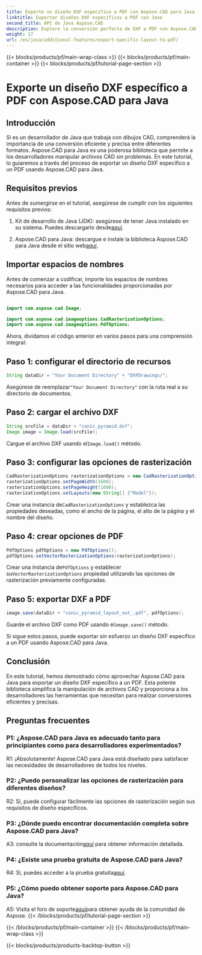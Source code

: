 ```yaml
---
title: Exporte un diseño DXF específico a PDF con Aspose.CAD para Java
linktitle: Exportar diseños DXF específicos a PDF con Java
second_title: API de Java Aspose.CAD
description: Explore la conversión perfecta de DXF a PDF con Aspose.CAD para Java. Exporte diseños específicos sin esfuerzo y con precisión.
weight: 17
url: /es/java/additional-features/export-specific-layout-to-pdf/
---
```


{{< blocks/products/pf/main-wrap-class >}}
{{< blocks/products/pf/main-container >}}
{{< blocks/products/pf/tutorial-page-section >}}

# Exporte un diseño DXF específico a PDF con Aspose.CAD para Java

## Introducción

Si es un desarrollador de Java que trabaja con dibujos CAD, comprenderá la importancia de una conversión eficiente y precisa entre diferentes formatos. Aspose.CAD para Java es una poderosa biblioteca que permite a los desarrolladores manipular archivos CAD sin problemas. En este tutorial, lo guiaremos a través del proceso de exportar un diseño DXF específico a un PDF usando Aspose.CAD para Java.

## Requisitos previos

Antes de sumergirse en el tutorial, asegúrese de cumplir con los siguientes requisitos previos:

1. Kit de desarrollo de Java (JDK): asegúrese de tener Java instalado en su sistema. Puedes descargarlo desde[aquí](https://www.oracle.com/java/technologies/javase-downloads.html).

2.  Aspose.CAD para Java: descargue e instale la biblioteca Aspose.CAD para Java desde el sitio web[aquí](https://releases.aspose.com/cad/java/).

## Importar espacios de nombres

Antes de comenzar a codificar, importe los espacios de nombres necesarios para acceder a las funcionalidades proporcionadas por Aspose.CAD para Java.

```java

import com.aspose.cad.Image;

import com.aspose.cad.imageoptions.CadRasterizationOptions;
import com.aspose.cad.imageoptions.PdfOptions;
```

Ahora, dividamos el código anterior en varios pasos para una comprensión integral:

## Paso 1: configurar el directorio de recursos

```java
String dataDir = "Your Document Directory" + "DXFDrawings/";
```

 Asegúrese de reemplazar`"Your Document Directory"` con la ruta real a su directorio de documentos.

## Paso 2: cargar el archivo DXF

```java
String srcFile = dataDir + "conic_pyramid.dxf";
Image image = Image.load(srcFile); 
```

 Cargue el archivo DXF usando el`Image.load()` método.

## Paso 3: configurar las opciones de rasterización

```java
CadRasterizationOptions rasterizationOptions = new CadRasterizationOptions();
rasterizationOptions.setPageWidth(1600);
rasterizationOptions.setPageHeight(1600);   
rasterizationOptions.setLayouts(new String[] {"Model"});
```

 Crear una instancia de`CadRasterizationOptions` y establezca las propiedades deseadas, como el ancho de la página, el alto de la página y el nombre del diseño.

## Paso 4: crear opciones de PDF

```java
PdfOptions pdfOptions = new PdfOptions();
pdfOptions.setVectorRasterizationOptions(rasterizationOptions);
```

 Crear una instancia de`PdfOptions` y establecer su`VectorRasterizationOptions` propiedad utilizando las opciones de rasterización previamente configuradas.

## Paso 5: exportar DXF a PDF

```java
image.save(dataDir + "conic_pyramid_layout_out_.pdf", pdfOptions);
```

 Guarde el archivo DXF como PDF usando el`image.save()` método.

Si sigue estos pasos, puede exportar sin esfuerzo un diseño DXF específico a un PDF usando Aspose.CAD para Java.

## Conclusión

En este tutorial, hemos demostrado cómo aprovechar Aspose.CAD para Java para exportar un diseño DXF específico a un PDF. Esta potente biblioteca simplifica la manipulación de archivos CAD y proporciona a los desarrolladores las herramientas que necesitan para realizar conversiones eficientes y precisas.

## Preguntas frecuentes

### P1: ¿Aspose.CAD para Java es adecuado tanto para principiantes como para desarrolladores experimentados?

R1: ¡Absolutamente! Aspose.CAD para Java está diseñado para satisfacer las necesidades de desarrolladores de todos los niveles.

### P2: ¿Puedo personalizar las opciones de rasterización para diferentes diseños?

R2: Sí, puede configurar fácilmente las opciones de rasterización según sus requisitos de diseño específicos.

### P3: ¿Dónde puedo encontrar documentación completa sobre Aspose.CAD para Java?

 A3: consulte la documentación[aquí](https://reference.aspose.com/cad/java/) para obtener información detallada.

### P4: ¿Existe una prueba gratuita de Aspose.CAD para Java?

 R4: Sí, puedes acceder a la prueba gratuita[aquí](https://releases.aspose.com/).

### P5: ¿Cómo puedo obtener soporte para Aspose.CAD para Java?

 A5: Visita el foro de soporte[aquí](https://forum.aspose.com/c/cad/19)para obtener ayuda de la comunidad de Aspose.
{{< /blocks/products/pf/tutorial-page-section >}}

{{< /blocks/products/pf/main-container >}}
{{< /blocks/products/pf/main-wrap-class >}}

{{< blocks/products/products-backtop-button >}}
